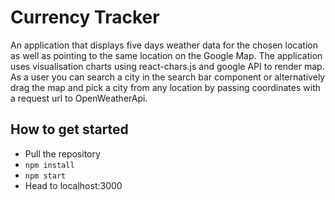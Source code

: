 
# Currency Tracker

An application that displays five days weather data for the chosen location as well as pointing to the same location on the Google Map. The application uses visualisation charts using react-chars.js and google API to render map.
As a user you can search a city in the search bar component or alternatively drag the map and pick a city from any location by passing coordinates with a request url to OpenWeatherApi.

## How to get started
- Pull the repository
- `npm install`
- `npm start`
- Head to localhost:3000
